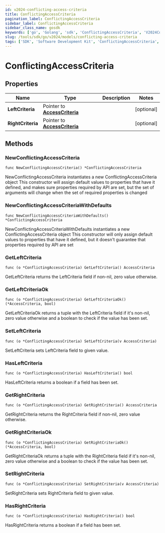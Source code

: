 ```yaml
---
id: v2024-conflicting-access-criteria
title: ConflictingAccessCriteria
pagination_label: ConflictingAccessCriteria
sidebar_label: ConflictingAccessCriteria
sidebar_class_name: gosdk
keywords: ['go', 'Golang', 'sdk', 'ConflictingAccessCriteria', 'V2024ConflictingAccessCriteria'] 
slug: /tools/sdk/go/v2024/models/conflicting-access-criteria
tags: ['SDK', 'Software Development Kit', 'ConflictingAccessCriteria', 'V2024ConflictingAccessCriteria']
---
```


# ConflictingAccessCriteria

## Properties

Name | Type | Description | Notes
------------ | ------------- | ------------- | -------------
**LeftCriteria** | Pointer to [**AccessCriteria**](access-criteria) |  | [optional] 
**RightCriteria** | Pointer to [**AccessCriteria**](access-criteria) |  | [optional] 

## Methods

### NewConflictingAccessCriteria

`func NewConflictingAccessCriteria() *ConflictingAccessCriteria`

NewConflictingAccessCriteria instantiates a new ConflictingAccessCriteria object
This constructor will assign default values to properties that have it defined,
and makes sure properties required by API are set, but the set of arguments
will change when the set of required properties is changed

### NewConflictingAccessCriteriaWithDefaults

`func NewConflictingAccessCriteriaWithDefaults() *ConflictingAccessCriteria`

NewConflictingAccessCriteriaWithDefaults instantiates a new ConflictingAccessCriteria object
This constructor will only assign default values to properties that have it defined,
but it doesn't guarantee that properties required by API are set

### GetLeftCriteria

`func (o *ConflictingAccessCriteria) GetLeftCriteria() AccessCriteria`

GetLeftCriteria returns the LeftCriteria field if non-nil, zero value otherwise.

### GetLeftCriteriaOk

`func (o *ConflictingAccessCriteria) GetLeftCriteriaOk() (*AccessCriteria, bool)`

GetLeftCriteriaOk returns a tuple with the LeftCriteria field if it's non-nil, zero value otherwise
and a boolean to check if the value has been set.

### SetLeftCriteria

`func (o *ConflictingAccessCriteria) SetLeftCriteria(v AccessCriteria)`

SetLeftCriteria sets LeftCriteria field to given value.

### HasLeftCriteria

`func (o *ConflictingAccessCriteria) HasLeftCriteria() bool`

HasLeftCriteria returns a boolean if a field has been set.

### GetRightCriteria

`func (o *ConflictingAccessCriteria) GetRightCriteria() AccessCriteria`

GetRightCriteria returns the RightCriteria field if non-nil, zero value otherwise.

### GetRightCriteriaOk

`func (o *ConflictingAccessCriteria) GetRightCriteriaOk() (*AccessCriteria, bool)`

GetRightCriteriaOk returns a tuple with the RightCriteria field if it's non-nil, zero value otherwise
and a boolean to check if the value has been set.

### SetRightCriteria

`func (o *ConflictingAccessCriteria) SetRightCriteria(v AccessCriteria)`

SetRightCriteria sets RightCriteria field to given value.

### HasRightCriteria

`func (o *ConflictingAccessCriteria) HasRightCriteria() bool`

HasRightCriteria returns a boolean if a field has been set.


